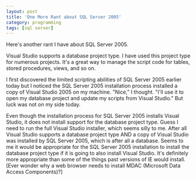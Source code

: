 ```yaml
---
layout: post
title: 'One More Rant about SQL Server 2005'
category: programming
tags: [sql server]
---
```


Here's another rant I have about SQL Server 2005.

Visual Studio supports a database project type.  I have used this project type for numerous projects.  It's a great way to manage the script code for tables, stored procedures, views, and so on.

I first discovered the limited scripting abilities of SQL Server 2005 earlier today but I noticed the SQL Server 2005 installation process installed a copy of Visual Studio 2005 on my machine.  "Nice," I thought.  "I'll use it to open my database project and update my scripts from Visual Studio."  But luck was not on my side today.

Even though the installation process for SQL Server 2005 installs Visual Studio, it does not install support for the database project type.  Guess I need to run the full Visual Studio installer, which seems silly to me.  After all Visual Studio supports a database project type AND a copy of Visual Studio was installed by SQL Server 2005, which is after all a database.  Seems to me it would be appropriate for the SQL Server 2005 installation to install the database project type if it is going to also install Visual Studio.  It's definitely more appropriate than some of the things past versions of IE would install.  \[Ever wonder why a web browser needs to install MDAC \(Microsoft Data Access Components\)?\] 

